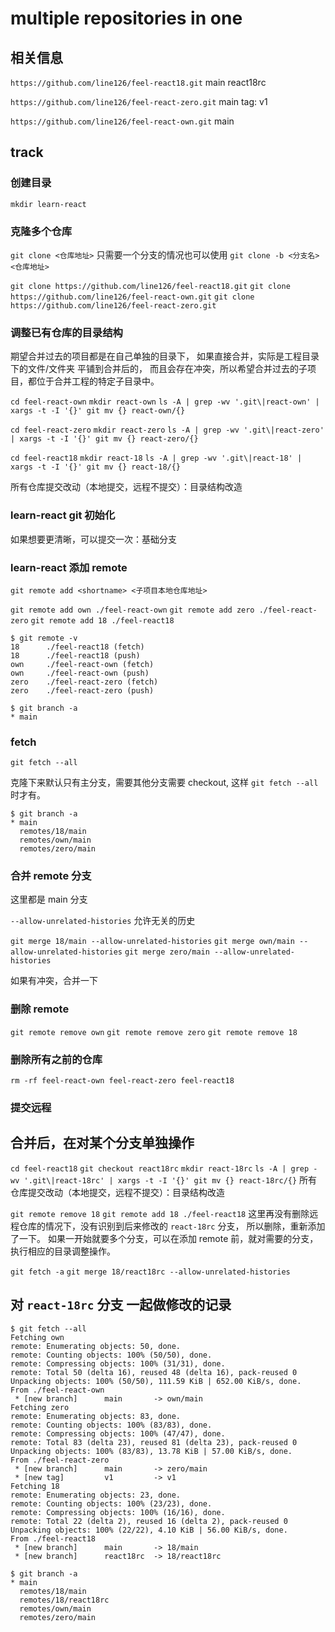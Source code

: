 # multiple repositories in one

## 相关信息

`https://github.com/line126/feel-react18.git`
main react18rc

`https://github.com/line126/feel-react-zero.git`
main
tag: v1

`https://github.com/line126/feel-react-own.git`
main

## track

### 创建目录

`mkdir learn-react`

### 克隆多个仓库

`git clone <仓库地址>` 只需要一个分支的情况也可以使用 `git clone -b <分支名> <仓库地址>`

`git clone https://github.com/line126/feel-react18.git`
`git clone https://github.com/line126/feel-react-own.git`
`git clone https://github.com/line126/feel-react-zero.git`

### 调整已有仓库的目录结构

期望合并过去的项目都是在自己单独的目录下，
如果直接合并，实际是工程目录下的文件/文件夹 平铺到合并后的，
而且会存在冲突，所以希望合并过去的子项目，都位于合并工程的特定子目录中。

`cd feel-react-own`
`mkdir react-own`
`ls -A | grep -wv '.git\|react-own' | xargs -t -I '{}' git mv {} react-own/{}`

`cd feel-react-zero`
`mkdir react-zero`
`ls -A | grep -wv '.git\|react-zero' | xargs -t -I '{}' git mv {} react-zero/{}`

`cd feel-react18`
`mkdir react-18`
`ls -A | grep -wv '.git\|react-18' | xargs -t -I '{}' git mv {} react-18/{}`

所有仓库提交改动（本地提交，远程不提交）：目录结构改造

### learn-react git 初始化

如果想要更清晰，可以提交一次：基础分支

### learn-react 添加 remote

`git remote add <shortname> <子项目本地仓库地址>`

`git remote add own ./feel-react-own`
`git remote add zero ./feel-react-zero`
`git remote add 18 ./feel-react18`

```
$ git remote -v
18      ./feel-react18 (fetch)
18      ./feel-react18 (push)
own     ./feel-react-own (fetch)
own     ./feel-react-own (push)
zero    ./feel-react-zero (fetch)
zero    ./feel-react-zero (push)
```

```
$ git branch -a
* main
```

### fetch

`git fetch --all`

克隆下来默认只有主分支，需要其他分支需要 checkout, 这样 `git fetch --all` 时才有。

```
$ git branch -a
* main
  remotes/18/main
  remotes/own/main
  remotes/zero/main
```

### 合并 remote 分支

这里都是 main 分支

`--allow-unrelated-histories` 允许无关的历史

`git merge 18/main --allow-unrelated-histories`
`git merge own/main --allow-unrelated-histories`
`git merge zero/main --allow-unrelated-histories`

如果有冲突，合并一下

### 删除 remote

`git remote remove own`
`git remote remove zero`
`git remote remove 18`

### 删除所有之前的仓库

`rm -rf feel-react-own feel-react-zero feel-react18`

### 提交远程

## 合并后，在对某个分支单独操作

`cd feel-react18`
`git checkout react18rc`
`mkdir react-18rc`
`ls -A | grep -wv '.git\|react-18rc' | xargs -t -I '{}' git mv {} react-18rc/{}`
所有仓库提交改动（本地提交，远程不提交）：目录结构改造

`git remote remove 18`
`git remote add 18 ./feel-react18`
这里再没有删除远程仓库的情况下，没有识别到后来修改的 `react-18rc` 分支，
所以删除，重新添加了一下。
如果一开始就要多个分支，可以在添加 remote 前，就对需要的分支，执行相应的目录调整操作。

`git fetch -a`
`git merge 18/react18rc --allow-unrelated-histories`

## 对 `react-18rc` 分支 一起做修改的记录

```
$ git fetch --all
Fetching own
remote: Enumerating objects: 50, done.
remote: Counting objects: 100% (50/50), done.
remote: Compressing objects: 100% (31/31), done.
remote: Total 50 (delta 16), reused 48 (delta 16), pack-reused 0
Unpacking objects: 100% (50/50), 111.59 KiB | 652.00 KiB/s, done.
From ./feel-react-own
 * [new branch]      main       -> own/main
Fetching zero
remote: Enumerating objects: 83, done.
remote: Counting objects: 100% (83/83), done.
remote: Compressing objects: 100% (47/47), done.
remote: Total 83 (delta 23), reused 81 (delta 23), pack-reused 0
Unpacking objects: 100% (83/83), 13.78 KiB | 57.00 KiB/s, done.
From ./feel-react-zero
 * [new branch]      main       -> zero/main
 * [new tag]         v1         -> v1
Fetching 18
remote: Enumerating objects: 23, done.
remote: Counting objects: 100% (23/23), done.
remote: Compressing objects: 100% (16/16), done.
remote: Total 22 (delta 2), reused 16 (delta 2), pack-reused 0
Unpacking objects: 100% (22/22), 4.10 KiB | 56.00 KiB/s, done.
From ./feel-react18
 * [new branch]      main       -> 18/main
 * [new branch]      react18rc  -> 18/react18rc
```

```
$ git branch -a
* main
  remotes/18/main
  remotes/18/react18rc
  remotes/own/main
  remotes/zero/main
```
